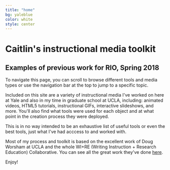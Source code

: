 ```yaml
---
title: "home"
bg: yaleblue
color: white
style: center
---
```


# Caitlin's instructional media toolkit

## Examples of previous work for RIO, Spring 2018

To navigate this page, you can scroll to browse different tools and media types or use the navigation bar at the top to jump to a specific topic. 

Included on this site are a variety of instructional media I've worked on here at Yale and also in my time in graduate school at UCLA, including: animated videos, HTML5 tutorials, instructional GIFs, interactive slideshows, and more. You'll also find what tools were used for each object and at what point in the creation process they were deployed. 

This is in no way intended to be an exhaustive list of useful tools or even the best tools, just what I've had acccess to and worked with.

Most of my process and toolkit is based on the excellent work of Doug Worsham at UCLA and the whole WI+RE (Writing Instruction + Research Education) Collaborative. You can see all the great work they've done [here](http://uclalibrary.github.io/research-tips).

Enjoy!
